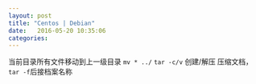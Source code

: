 ```yaml
---
layout: post
title: "Centos | Debian" 
date:   2016-05-20 10:35:06
categories:
---
```


<!-- more -->
当前目录所有文件移动到上一级目录 `mv * ../`
`tar -c/v` 创建/解压 压缩文档，`tar -f`后接档案名称
